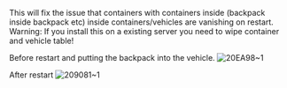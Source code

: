 This will fix the issue that containers with containers inside (backpack inside backpack etc) inside containers/vehicles are vanishing on restart.
Warning: If you install this on a existing server you need to wipe container and vehicle table!


Before restart and putting the backpack into the vehicle.
![20EA98~1](https://github.com/user-attachments/assets/29401967-e8a1-4662-8782-1251f5587c7b)

After restart
![209081~1](https://github.com/user-attachments/assets/402962a2-59c1-4474-8634-9082b0f45e32)
